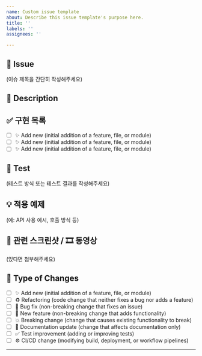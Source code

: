 ```yaml
---
name: Custom issue template
about: Describe this issue template's purpose here.
title: ''
labels: ''
assignees: ''

---
```



## 📝 Issue  
(이슈 제목을 간단히 작성해주세요)

## 📄 Description  

## ✅ 구현 목록
- [ ] ✨ Add new (initial addition of a feature, file, or module)
- [ ] ✨ Add new (initial addition of a feature, file, or module)
- [ ] ✨ Add new (initial addition of a feature, file, or module)

## 🧪 Test  
(테스트 방식 또는 테스트 결과를 작성해주세요)

## 💡 적용 예제  
(예: API 사용 예시, 호출 방식 등)

## 📸 관련 스크린샷 / 🎞 동영상  
(있다면 첨부해주세요)


## 🧩 Type of Changes  
- [ ] ✨ Add new (initial addition of a feature, file, or module)  
- [ ] ♻️ Refactoring (code change that neither fixes a bug nor adds a feature)  
- [ ] 🐞 Bug fix (non-breaking change that fixes an issue)  
- [ ] 🌟 New feature (non-breaking change that adds functionality)  
- [ ] 💥 Breaking change (change that causes existing functionality to break)  
- [ ] 📝 Documentation update (change that affects documentation only)  
- [ ] ✅ Test improvement (adding or improving tests)  
- [ ] ⚙️ CI/CD change (modifying build, deployment, or workflow pipelines)  

---

<!--
## Issue

## Checklist before requesting a review
- [ ] I have performed a self-review of my code
- [ ] If it is a core feature, I have added thorough tests.
- [ ] Do we need to implement analytics?
- [ ] Will this be part of a product update? If yes, please write one phrase about this update.


# Description

Please include a summary of the changes and the related issue. Please also include relevant motivation and context. List any dependencies that are required for this change.

Fixes # (issue)

## Type of change

Please delete options that are not relevant.

- [ ] ✨ Add new (initial addition of a feature, file, or module)
- [ ] ♻️ Refactoring (code change that neither fixes a bug nor adds a feature)
- [ ] 🐞 Bug fix (non-breaking change that fixes an issue)
- [ ] 🌟 New feature (non-breaking change that adds functionality)
- [ ] 💥 Breaking change (change that causes existing functionality to break)
- [ ] 📝 Documentation update (change that affects documentation only)
- [ ] ✅ Test improvement (adding or improving tests)
- [ ] ⚙️ CI/CD change (modifying build, deployment, or workflow pipelines)

# How Has This Been Tested?

Please describe the tests that you ran to verify your changes. Provide instructions so we can reproduce. Please also list any relevant details for your test configuration

- [ ] Test A
- [ ] Test B

**Test Configuration**:
* Firmware version:
* Hardware:
* Toolchain:
* SDK:

# Checklist:

- [ ] My code follows the style guidelines of this project
- [ ] I have performed a self-review of my code
- [ ] I have commented my code, particularly in hard-to-understand areas
- [ ] I have made corresponding changes to the documentation
- [ ] My changes generate no new warnings
- [ ] I have added tests that prove my fix is effective or that my feature works
- [ ] New and existing unit tests pass locally with my changes
- [ ] Any dependent changes have been merged and published in downstream modules

-->
